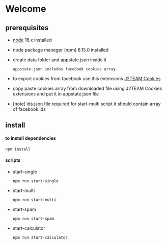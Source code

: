 # Welcome

## prerequisites

- [node](https://nodejs.org/en/download/) 16.x installed

- node package maneger (npm) 8.15.0 installed

- create data folder and appstate.json inside it

  `appstate.json includes facebook cookies array`

- to export cookies from facebook use this extensions [J2TEAM Cookies](https://chrome.google.com/webstore/detail/j2team-cookies/okpidcojinmlaakglciglbpcpajaibco)

- copy paste cookies array from downloaded file using J2TEAM Cookies extensions and put it in appstate.json file

- [note] ids.json file required for start-multi script it should contain array of facebook ids

## install

#### to install dependencies

`npm install`

#### scripts

- start-single

  `npm run start-single`

- start-multi

  `npm run start-multi`

- start-spam

  `npm run start-spam`

- start-calculator

  `npm run start-calculator`
